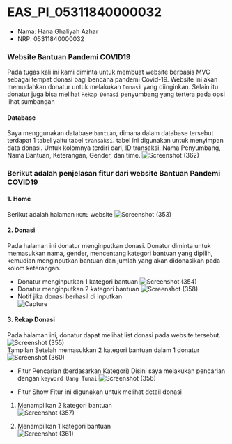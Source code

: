 # EAS_PI_05311840000032
- Nama: Hana Ghaliyah Azhar
- NRP: 05311840000032

### Website Bantuan Pandemi COVID19 
Pada tugas kali ini kami diminta untuk membuat website berbasis MVC sebagai tempat donasi bagi bencana pandemi Covid-19. Website ini akan memudahkan donatur untuk melakukan `Donasi` yang diinginkan. Selain itu donatur juga bisa melihat `Rekap Donasi` penyumbang yang tertera pada opsi lihat sumbangan

#### Database
Saya menggunakan database `bantuan`, dimana dalam database tersebut terdapat 1 tabel yaitu tabel `transaksi`. tabel ini digunakan untuk menyimpan data donasi. Untuk kolomnya terdiri dari, ID transaksi, Nama Penyumbang, Nama Bantuan, Keterangan, Gender, dan time.
![Screenshot (362)](https://user-images.githubusercontent.com/26424136/82192792-a8e6fb80-991e-11ea-9710-68839cdbc62d.png)

### Berikut adalah penjelasan fitur dari website Bantuan Pandemi COVID19 
#### 1. Home
Berikut adalah halaman `HOME` website 
![Screenshot (353)](https://user-images.githubusercontent.com/26424136/82189209-39224200-9919-11ea-8a74-06f1af3e1830.png)

#### 2. Donasi
Pada halaman ini donatur menginputkan donasi. Donatur diminta untuk memasukkan nama, gender, mencentang kategori bantuan yang dipilih, kemudian menginputkan bantuan dan jumlah yang akan didonasikan pada kolom keterangan. 
- Donatur menginputkan 1 kategori bantuan
![Screenshot (354)](https://user-images.githubusercontent.com/26424136/82189216-3b849c00-9919-11ea-93a5-edeb870e3591.png)
- Donatur menginputkan 2 kategori bantuan
![Screenshot (358)](https://user-images.githubusercontent.com/26424136/82191606-f7939600-991c-11ea-9541-5861152543cd.png)
- Notif jika donasi berhasil di inputkan <br />
![Capture](https://user-images.githubusercontent.com/26424136/82191598-f6626900-991c-11ea-9c1b-fcd27434ba1f.PNG)

#### 3. Rekap Donasi 
Pada halaman ini, donatur dapat melihat list donasi pada website tersebut. <br />
![Screenshot (355)](https://user-images.githubusercontent.com/26424136/82190803-c9fa1d00-991b-11ea-812b-a38c81660a4e.png) <br />
Tampilan Setelah memasukkan 2 kategori bantuan dalam 1 donatur <br />
![Screenshot (360)](https://user-images.githubusercontent.com/26424136/82191616-f95d5980-991c-11ea-9ffd-165e409f4cfe.png)

- Fitur Pencarian (berdasarkan Kategori)
Disini saya melakukan pencarian dengan `keyword Uang Tunai`
![Screenshot (356)](https://user-images.githubusercontent.com/26424136/82190814-ccf50d80-991b-11ea-851d-cc1988ef2ad3.png)

- Fitur Show
Fitur ini digunakan untuk melihat detail donasi
1. Menampilkan 2 kategori bantuan <br />
![Screenshot (357)](https://user-images.githubusercontent.com/26424136/82190818-ce263a80-991b-11ea-852b-14fff9025f37.png) <br />

2. Menampilkan 1 kategori bantuan <br />
![Screenshot (361)](https://user-images.githubusercontent.com/26424136/82191622-fb271d00-991c-11ea-8495-ad8cf67d0ef4.png)

